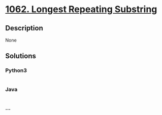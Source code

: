 # [1062. Longest Repeating Substring](https://leetcode.com/problems/longest-repeating-substring)

## Description
None


## Solutions


### Python3

```python

```

### Java

```java

```

### ...
```

```
